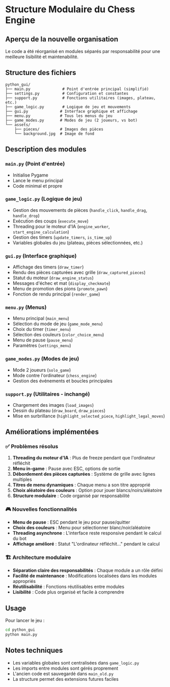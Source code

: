 # Structure Modulaire du Chess Engine

## Aperçu de la nouvelle organisation

Le code a été réorganisé en modules séparés par responsabilité pour une meilleure lisibilité et maintenabilité.

## Structure des fichiers

```
python_gui/
├── main.py              # Point d'entrée principal (simplifié)
├── settings.py          # Configuration et constantes
├── support.py           # Fonctions utilitaires (images, plateau, etc.)
├── game_logic.py        # Logique de jeu et mouvements
├── gui.py              # Interface graphique et affichage
├── menu.py             # Tous les menus du jeu
├── game_modes.py       # Modes de jeu (2 joueurs, vs bot)
└── assets/
    ├── pieces/         # Images des pièces
    └── background.jpg  # Image de fond
```

## Description des modules

### `main.py` (Point d'entrée)

- Initialise Pygame
- Lance le menu principal
- Code minimal et propre

### `game_logic.py` (Logique de jeu)

- Gestion des mouvements de pièces (`handle_click`, `handle_drag`, `handle_drop`)
- Exécution des coups (`execute_move`)
- Threading pour le moteur d'IA (`engine_worker`, `start_engine_calculation`)
- Gestion des timers (`update_timers`, `is_time_up`)
- Variables globales du jeu (plateau, pièces sélectionnées, etc.)

### `gui.py` (Interface graphique)

- Affichage des timers (`draw_timer`)
- Rendu des pièces capturées avec grille (`draw_captured_pieces`)
- Statut du moteur (`draw_engine_status`)
- Messages d'échec et mat (`display_checkmate`)
- Menu de promotion des pions (`promote_pawn`)
- Fonction de rendu principal (`render_game`)

### `menu.py` (Menus)

- Menu principal (`main_menu`)
- Sélection du mode de jeu (`game_mode_menu`)
- Choix du timer (`timer_menu`)
- Sélection des couleurs (`color_choice_menu`)
- Menu de pause (`pause_menu`)
- Paramètres (`settings_menu`)

### `game_modes.py` (Modes de jeu)

- Mode 2 joueurs (`solo_game`)
- Mode contre l'ordinateur (`chess_engine`)
- Gestion des événements et boucles principales

### `support.py` (Utilitaires - inchangé)

- Chargement des images (`load_images`)
- Dessin du plateau (`draw_board`, `draw_pieces`)
- Mise en surbrillance (`highlight_selected_piece`, `highlight_legal_moves`)

## Améliorations implémentées

### ✅ Problèmes résolus

1. **Threading du moteur d'IA** : Plus de freeze pendant que l'ordinateur réfléchit
2. **Menu in-game** : Pause avec ESC, options de sortie
3. **Débordement des pièces capturées** : Système de grille avec lignes multiples
4. **Titres de menu dynamiques** : Chaque menu a son titre approprié
5. **Choix aléatoire des couleurs** : Option pour jouer blancs/noirs/aléatoire
6. **Structure modulaire** : Code organisé par responsabilité

### 🎮 Nouvelles fonctionnalités

- **Menu de pause** : ESC pendant le jeu pour pause/quitter
- **Choix des couleurs** : Menu pour sélectionner blanc/noir/aléatoire
- **Threading asynchrone** : L'interface reste responsive pendant le calcul du bot
- **Affichage amélioré** : Statut "L'ordinateur réfléchit..." pendant le calcul

### 🏗️ Architecture modulaire

- **Séparation claire des responsabilités** : Chaque module a un rôle défini
- **Facilité de maintenance** : Modifications localisées dans les modules appropriés
- **Réutilisabilité** : Fonctions réutilisables entre modules
- **Lisibilité** : Code plus organisé et facile à comprendre

## Usage

Pour lancer le jeu :

```bash
cd python_gui
python main.py
```

## Notes techniques

- Les variables globales sont centralisées dans `game_logic.py`
- Les imports entre modules sont gérés proprement
- L'ancien code est sauvegardé dans `main_old.py`
- La structure permet des extensions futures faciles

